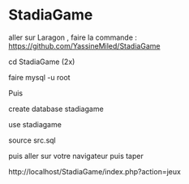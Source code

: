 # StadiaGame

aller sur Laragon  , faire la commande : https://github.com/YassineMiled/StadiaGame

cd StadiaGame (2x)

faire mysql -u root  

Puis 

create database stadiagame

use stadiagame
 
source src.sql 

puis aller sur votre navigateur puis taper 

http://localhost/StadiaGame/index.php?action=jeux
